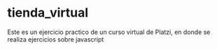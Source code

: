 # tienda_virtual
Este es un ejercicio practico de un curso virtual de Platzi, en donde se realiza ejercicios sobre javascript
